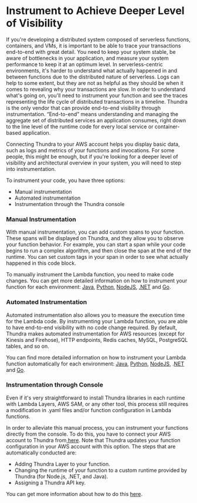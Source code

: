# Instrument to Achieve Deeper Level of Visibility

If you're developing a distributed system composed of serverless functions, containers, and VMs, it is important to be able to trace your transactions end-to-end with great detail. You need to keep your system stable, be aware of bottlenecks in your application, and measure your system performance to keep it at an optimum level. In serverless-centric environments, it's harder to understand what actually happened in and between functions due to the distributed nature of serverless. Logs can help to some extent, but they are not as helpful as they should be when it comes to revealing why your transactions are slow. In order to understand what's going on, you'll need to instrument your function and see the traces representing the life cycle of distributed transactions in a timeline. Thundra is the only vendor that can provide end-to-end visibility through instrumentation. “End-to-end” means understanding and managing the aggregate set of distributed services an application consumes, right down to the line level of the runtime code for every local service or container-based application.

Connecting Thundra to your AWS account helps you display basic data, such as logs and metrics of your functions and invocations. For some people, this might be enough, but if you're looking for a deeper level of visibility and architectural overview in your system, you will need to step into instrumentation.

To instrument your code, you have three options:

* Manual instrumentation
* Automated instrumentation
* Instrumentation through the Thundra console

### Manual Instrumentation

With manual instrumentation, you can add custom spans to your function. These spans will be displayed on Thundra, and they allow you to observe your function behavior. For example, you can start a span while your code begins to run a complex algorithm, and then close the span at the end of the runtime. You can set custom tags in your span in order to see what actually happened in this code block.

To manually instrument the Lambda function, you need to make code changes. You can get more detailed information on how to instrument your function for each environment: [Java](../../node.js/enrich-tracing.md), [Python](../../python/enrich-tracing.md#manual-instrumentation-with-open-tracing), [NodeJS](../../node.js/enrich-tracing.md), [.NET](../../.net/enrich-tracing.md#manual-instrumentation-with-opentracing) and [Go](../../go/enrich-tracing.md).

### Automated Instrumentation

Automated instrumentation also allows you to measure the execution time for the Lambda code. By instrumenting your Lambda function, you are able to have end-to-end visibility with no code change required. By default, Thundra makes automated instrumentation for AWS resources (except for Kinesis and Firehose), HTTP endpoints, Redis caches, MySQL, PostgreSQL tables, and so on.

You can find more detailed information on how to instrument your Lambda function automatically for each environment: [Java](../../java/configuration-options/trace-configuration.md), [Python](../../python/configuration-options/trace-configurations.md), [NodeJS](../../node.js/nodejs-configuration-options/trace-configurations.md), .[NET](../../.net/configuration-options/trace-configurations.md) and [Go](../../go/go-configuration-options/trace-configurations.md).

### Instrumentation through Console

Even if it's very straightforward to install Thundra libraries in each runtime with Lambda Layers, AWS SAM, or any other tool, this process still requires a modification in .yaml files and/or function configuration in Lambda functions.

In order to alleviate this manual process, you can instrument your functions directly from the console. To do this, you have to connect your AWS account to Thundra from[ here](https://console.thundra.io/settings/aws). Note that Thundra updates your function configuration in your AWS account with this option. The steps that are automatically conducted are:

* Adding Thundra Layer to your function.
* Changing the runtime of your function to a custom runtime provided by Thundra (for Node.js, .NET, and Java).
* Assigning a Thundra API key.

You can get more information about how to do this [here](../../thundra-web-console/functions-list-page/#instrumentation).&#x20;


